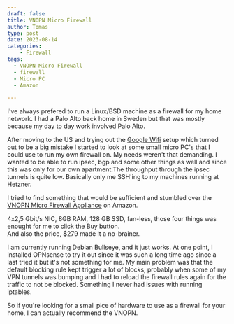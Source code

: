 ```yaml
---
draft: false
title: VNOPN Micro Firewall
author: Tomas
type: post
date: 2023-08-14
categories:
    - Firewall
tags:
  - VNOPN Micro Firewall
  - firewall
  - Micro PC
  - Amazon

---
```

I've always prefered to run a Linux/BSD machine as a firewall for my home network. I had a Palo Alto back home in Sweden 
but that was mostly because my day to day work involved Palo Alto.

After moving to the US and trying out the [Google Wifi](/posts/google-wifi/) setup which turned out to be a big mistake I started to look at 
some small micro PC's that I could use to run my own firewall on.
My needs weren't that demanding. I wanted to be able to run ipsec, bgp and some other things as well and since this was only for our own apartment.The throughput through the ipsec tunnels is quite low. Basically only me SSH'ing to my machines running at Hetzner.

I tried to find something that would be sufficient and stumbled over the [VNOPN Micro Firewall Appliance](https://www.amazon.com/gp/product/B09J4H9ZXY/ref=ppx_yo_dt_b_asin_title_o01_s00?ie=UTF8&th=1) on Amazon.

4x2,5 Gbit/s NIC, 8GB RAM, 128 GB SSD, fan-less, those four things was enought for me to click the Buy button.  
And also the price, $279 made it a no-brainer.



I am currently running Debian Bullseye, and it just works. 
At one point, I installed OPNsense to try it out since it was such a long time ago since a last tried it but it's not something for me. My main problem was that the default blocking rule kept trigger a lot of blocks, probably when some of my VPN tunnels was bumping and I had to reload the firewall rules again for the traffic to not be blocked. Something I never had issues with running iptables.

So if you're looking for a small pice of hardware to use as a firewall for your home, I can actually recommend the VNOPN.

